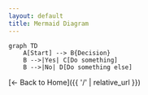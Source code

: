 ```yaml
---
layout: default
title: Mermaid Diagram
---
```


```mermaid
graph TD
    A[Start] --> B{Decision}
    B -->|Yes| C[Do something]
    B -->|No| D[Do something else]
```

[← Back to Home]({{ '/' | relative_url }})